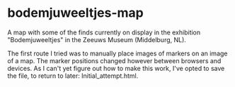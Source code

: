 # bodemjuweeltjes-map
A map with some of the finds currently on display in the exhibition "Bodemjuweeltjes" in the Zeeuws Museum (Middelburg, NL).

The first route I tried was to manually place images of markers on an image of a map. The marker positions changed however between browsers and devices. As I can't yet figure out how to make this work, I've opted to save the file, to return to later: Initial_attempt.html.
